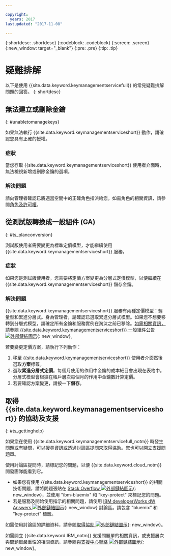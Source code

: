```yaml
---

copyright:
  years: 2017
lastupdated: "2017-11-08"

---
```


{:shortdesc: .shortdesc}
{:codeblock: .codeblock}
{:screen: .screen}
{:new_window: target="_blank"}
{:pre: .pre}
{:tip: .tip}

# 疑難排解

以下是使用 {{site.data.keyword.keymanagementservicefull}} 的常見疑難排解問題的回答。
{: shortdesc}

## 無法建立或刪除金鑰
{: #unabletomanagekeys}

如果無法執行 {{site.data.keyword.keymanagementserviceshort}} 動作，請確認您具有正確的授權。

### 症狀

當您存取 {{site.data.keyword.keymanagementserviceshort}} 使用者介面時，無法檢視新增或刪除金鑰的選項。

### 解決問題

請向管理者確認已將適當空間中的正確角色指派給您。如需角色的相關資訊，請參閱[角色及許可權](/docs/services/keymgmt/keyprotect_manage_access.html#roles)。

## 從測試版轉換成一般組件 (GA)
{: #ts_planconversion}

測試版使用者需要變更為標準定價模型，才能繼續使用 {{site.data.keyword.keymanagementserviceshort}} 服務。

### 症狀

如果您是測試版使用者，您需要將定價方案變更為分層式定價模型，以便繼續在 {{site.data.keyword.keymanagementserviceshort}} 儲存金鑰。

### 解決問題

{{site.data.keyword.keymanagementserviceshort}} 服務有兩種定價模型：輕量型和累進分層式。身為管理者，請確認已選取累進分層式模型。如果您不想要移轉到分層式模型，請確定所有金鑰和服務實例在淘汰之前已移除。[如需相關資訊，請參閱 {{site.data.keyword.keymanagementserviceshort}} 一般組件公告 ![外部鏈結圖示](../../icons/launch-glyph.svg "外部鏈結圖示")]("https://www.ibm.com/blogs/bluemix/2016/12/dallas-key-protect-ga/"){: new_window}。

若要變更定價方案，請執行下列動作：

1. 移至 {{site.data.keyword.keymanagementserviceshort}} 使用者介面然後選取**方案**標籤。
2. 選取**累進分層式定價**。每個月使用的作用中金鑰的成本細目會出現在表格中。分層式模型會根據在帳戶層次每個月的作用中金鑰數計算定價。
3. 若要確認方案變更，請按一下**儲存**。

## 取得 {{site.data.keyword.keymanagementserviceshort}} 的協助及支援
{: #ts_gettinghelp}

如果您在使用 {{site.data.keyword.keymanagementservicefull_notm}} 時發生問題或有疑問，可以搜尋資訊或透過討論區提問來取得協助。您也可以開立支援問題單。

使用討論區提問時，請標記您的問題，以便 {{site.data.keyword.cloud_notm}} 開發團隊能看到它。

- 如果您有使用 {{site.data.keyword.keymanagementserviceshort}} 的相關技術問題，請將問題張貼在 [Stack Overflow ![外部鏈結圖示](../../icons/launch-glyph.svg "外部鏈結圖示")](http://stackoverflow.com/search?q=key-protect+ibm-bluemix){: new_window}，並使用 "ibm-bluemix" 和 "key-protect" 來標記您的問題。
- 若是服務及開始使用指示的相關問題，請使用 [IBM developerWorks dW Answers ![外部鏈結圖示](../../icons/launch-glyph.svg "外部鏈結圖示")](https://developer.ibm.com/answers/topics/key-protect/?smartspace=bluemix){: new_window} 討論區。請包含 "bluemix" 和 "key-protect" 標籤。

如需使用討論區的詳細資料，請參閱[取得協助 ![外部鏈結圖示](../../icons/launch-glyph.svg "外部鏈結圖示")](https://console.bluemix.net/docs/support/index.html#getting-help){: new_window}。

如需開立 {{site.data.keyword.IBM_notm}} 支援問題單的相關資訊，或支援層次與問題單嚴重性的相關資訊，請參閱[與支援中心聯絡 ![外部鏈結圖示](../../icons/launch-glyph.svg "外部鏈結圖示")](https://console.bluemix.net/docs/support/index.html#contacting-support){: new_window}。
